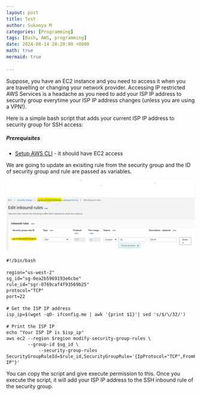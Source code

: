 ```yaml
---
layout: post
title: Test
author: Sukanya M
categories: [Programming]
tags: [Bash, AWS, programming]
date: 2024-08-14 20:20:00 +0800
math: true
mermaid: true

---
```


Suppose, you have an EC2 instance and you need to access it when you are travelling or changing your network provider. Accessing IP restricted AWS Services is a headache as you need to add your ISP IP address to security group everytime your ISP IP address changes (unless you are using a VPN!).

Here is a simple bash script that adds your current ISP IP address to security group for SSH access:

##### Prerequisites
- [Setup AWS CLI](https://docs.aws.amazon.com/cli/latest/userguide/getting-started-install.html) - it should have EC2 access

We are going to update an exisiting rule from the security group and the ID of security group and rule are passed as variables.  

![image2](https://raw.githubusercontent.com/sukanya5960/sukanya5960.github.io/master/assets/media/sg.png)



```
#!/bin/bash

region="us-west-2"
sg_id="sg-0ea2b5969193e6cbe"
rule_id="sgr-0769caf4f93569b25"
protocol="TCP"
port=22

# Get the ISP IP address
isp_ip=$(wget -qO- ifconfig.me | awk '{print $1}'| sed 's/$/\/32/')

# Print the ISP IP 
echo "Your ISP IP is $isp_ip"
aws ec2 --region $region modify-security-group-rules \
	    --group-id $sg_id \
	        --security-group-rules SecurityGroupRuleId=$rule_id,SecurityGroupRule='{IpProtocol="TCP",FromPort="'"$port"'",ToPort="'"$port"'",CidrIpv4="'"$isp_ip"'",Description="ISP IP"}'

```

You can copy the script and give execute permission to this. Once you execute the script, it will add your ISP IP address to the SSH inbound rule of the security group.
